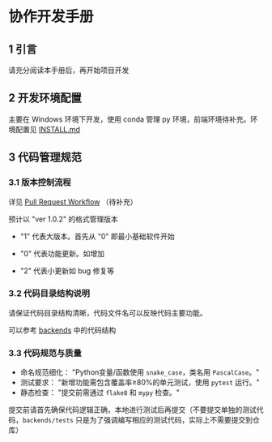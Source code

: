 # 协作开发手册

## 1 引言

请充分阅读本手册后，再开始项目开发

## 2 开发环境配置

主要在 Windows 环境下开发，使用 conda 管理 py 环境，前端环境待补充。环境配置见 [INSTALL.md](../INSTALL.md)

## 3 代码管理规范

### 3.1 版本控制流程

详见 [Pull Request Workflow](./PR_WorkFlow.md) （待补充）

预计以 "ver 1.0.2" 的格式管理版本

+ "1" 代表大版本。首先从 "0" 即最小基础软件开始

+ "0" 代表功能更新。如增加

+ "2" 代表小更新如 bug 修复等

### 3.2 代码目录结构说明

请保证代码目录结构清晰，代码文件名可以反映代码主要功能。

可以参考 [backends](../backends/) 中的代码结构

### 3.3 代码规范与质量

+ 命名规范细化：
  "Python变量/函数使用 `snake_case`，类名用 `PascalCase`。"
+ 测试要求：
  "新增功能需包含覆盖率≥80%的单元测试，使用 `pytest` 运行。"
+ 静态检查：
  "提交前需通过 `flake8` 和 `mypy` 检查。"

提交前请首先确保代码逻辑正确，本地进行测试后再提交（不要提交单独的测试代码，`backends/tests` 只是为了强调编写相应的测试代码，实际上不需要提交到仓库）
